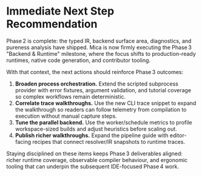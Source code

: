 # Immediate Next Step Recommendation

Phase 2 is complete: the typed IR, backend surface area, diagnostics, and
pureness analysis have shipped. Mica is now firmly executing the Phase 3
"Backend & Runtime" milestone, where the focus shifts to production-ready
runtimes, native code generation, and contributor tooling.

With that context, the next actions should reinforce Phase 3 outcomes:

1. **Broaden process orchestration.** Extend the scripted subprocess provider
   with error fixtures, argument validation, and tutorial coverage so complex
   workflows remain deterministic.
2. **Correlate trace walkthroughs.** Use the new CLI trace snippet to expand
   the walkthrough so readers can follow telemetry from compilation to
   execution without manual capture steps.
3. **Tune the parallel backend.** Use the worker/schedule metrics to profile
   workspace-sized builds and adjust heuristics before scaling out.
4. **Publish richer walkthroughs.** Expand the pipeline guide with editor-facing
   recipes that connect resolver/IR snapshots to runtime traces.

Staying disciplined on these items keeps Phase 3 deliverables aligned: richer
runtime coverage, observable compiler behaviour, and ergonomic tooling that can
underpin the subsequent IDE-focused Phase 4 work.
